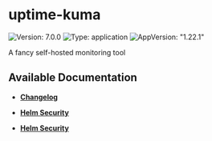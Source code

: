 # uptime-kuma

![Version: 7.0.0](https://img.shields.io/badge/Version-7.0.0-informational?style=flat-square) ![Type: application](https://img.shields.io/badge/Type-application-informational?style=flat-square) ![AppVersion: "1.22.1"](https://img.shields.io/badge/AppVersion-"1.22.1"-informational?style=flat-square)

A fancy self-hosted monitoring tool

## Available Documentation

- [**Changelog**](CHANGELOG)

- [**Helm Security**](container-security)

- [**Helm Security**](helm-security)

